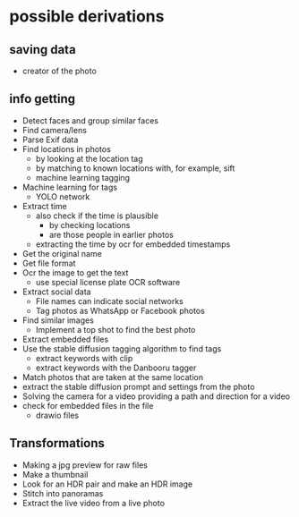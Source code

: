 # possible derivations

## saving data

* creator of the photo

## info getting

* Detect faces and group similar faces
* Find camera/lens
* Parse Exif data
* Find locations in photos
  * by looking at the location tag
  * by matching to known locations with, for example, sift
  * machine learning tagging
* Machine learning for tags
  * YOLO network
* Extract time
  * also check if the time is plausible
    * by checking locations
    * are those people in earlier photos
  * extracting the time by ocr for embedded timestamps
* Get the original name
* Get file format
* Ocr the image to get the text
  * use special license plate OCR software
* Extract social data
  * File names can indicate social networks
  * Tag photos as WhatsApp or Facebook photos
* Find similar images
  * Implement a top shot to find the best photo
* Extract embedded files
* Use the stable diffusion tagging algorithm to find tags
  * extract keywords with clip
  * extract keywords with the Danbooru tagger
* Match photos that are taken at the same location
* extract the stable diffusion prompt and settings from the photo
* Solving the camera for a video providing a path and direction for a video
* check for embedded files in the file
  * drawio files

## Transformations

* Making a jpg preview for raw files
* Make a thumbnail
* Look for an HDR pair and make an HDR image
* Stitch into panoramas
* Extract the live video from a live photo
